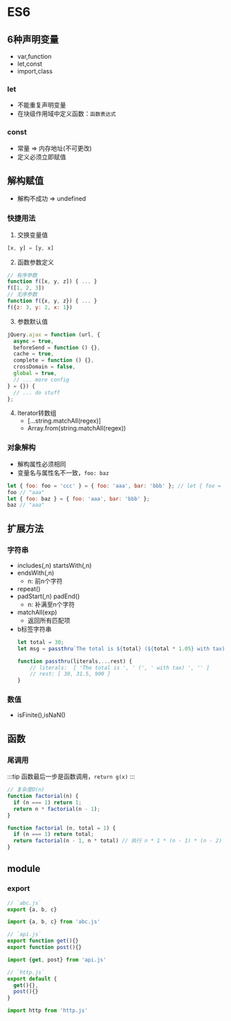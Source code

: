 # ES6

## 6种声明变量
* var,function
* let,const
* import,class

### let
* 不能重复声明变量
* 在块级作用域中定义函数：`函数表达式`
### const
* 常量 => 内存地址(不可更改)
* 定义必须立即赋值
  
## 解构赋值
* 解构不成功 => undefined

### 快捷用法
1. 交换变量值
```js
[x, y] = [y, x]
```
2. 函数参数定义
```js
// 有序参数
function f([x, y, z]) { ... }
f([1, 2, 3])
// 无序参数
function f({x, y, z}) { ... }
f({z: 3, y: 2, x: 1})
```
3. 参数默认值
```js
jQuery.ajax = function (url, {
  async = true,
  beforeSend = function () {},
  cache = true,
  complete = function () {},
  crossDomain = false,
  global = true,
  // ... more config
} = {}) {
  // ... do stuff
};
```
4. Iterator转数组
   * [...string.matchAll(regex)]
   * Array.from(string.matchAll(regex))

### 对象解构
* 解构属性必须相同
* 变量名与属性名不一致，`foo: baz`
```js
let { foo: foo = 'ccc' } = { foo: 'aaa', bar: 'bbb' }; // let { foo = 'ccc' } = { foo: 'aaa', bar: 'bbb' };
foo // "aaa"
let { foo: baz } = { foo: 'aaa', bar: 'bbb' };
baz // "aaa"
```

## 扩展方法

### 字符串
* includes(,n) startsWith(,n)
* endsWith(,n)
  * n: 前n个字符
* repeat()
* padStart(,n) padEnd()
  * n: 补满至n个字符
* matchAll(exp)
  * 返回所有匹配项
* b标签字符串
    ```js
    let total = 30;
    let msg = passthru`The total is ${total} (${total * 1.05} with tax) ${total * total}`;

    function passthru(literals,...rest) {
        // literals:  [ 'The total is ', ' (', ' with tax) ', '' ]
        // rest: [ 30, 31.5, 900 ]
    }
    ```

### 数值
* isFinite(),isNaN()


## 函数

### 尾调用
:::tip
函数最后一步是函数调用，`return g(x)`
:::
```js
// 复杂度O(n)
function factorial(n) {
  if (n === 1) return 1;
  return n * factorial(n - 1);
}

function factorial (n, total = 1) {
  if (n === 1) return total;
  return factorial(n - 1, n * total) // 执行 n * 1 * (n - 1) * (n - 2) * ... * 2
}
```

## module

### export
```js
// `abc.js`
export {a, b, c}

import {a, b, c} from 'abc.js'

// `api.js`
export function get(){}
export function post(){}

import {get, post} from 'api.js'

// `http.js`
export default {
  get(){},
  post(){}
}

import http from 'http.js'
```